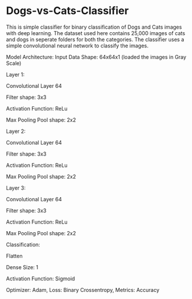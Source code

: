 # Dogs-vs-Cats-Classifier
This is simple classifier for binary classification of Dogs and Cats images with deep learning.
The dataset used here contains 25,000 images of cats and dogs in seperate folders for both the categories.
The classifier uses a simple convolutional neural network to classify the images.

Model Architecture:
Input Data Shape: 64x64x1 (loaded the images in Gray Scale)

Layer 1:

Convolutional Layer 64  

Filter shape: 3x3

Activation Function: ReLu

Max Pooling Pool shape: 2x2

Layer 2:

Convolutional Layer 64 

Filter shape: 3x3

Activation Function: ReLu

Max Pooling Pool shape: 2x2

Layer 3:

Convolutional Layer 64 

Filter shape: 3x3

Activation Function: ReLu

Max Pooling Pool shape: 2x2

Classification:

Flatten

Dense Size: 1

Activation Function: Sigmoid

Optimizer: Adam,
Loss: Binary Crossentropy,
Metrics: Accuracy
